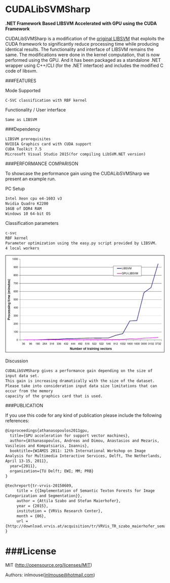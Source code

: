 CUDALibSVMSharp
====
**.NET Framework Based LIBSVM Accelerated with GPU using the CUDA Framework**

CUDALibSVMSharp is a modification of the [original LIBSVM](http://www.csie.ntu.edu.tw/~cjlin/libsvm/) that exploits the CUDA framework to significantly reduce processing time while producing identical results. The functionality and interface of LIBSVM remains the same. The modifications were done in the kernel computation, that is now performed using the GPU. And it has been packaged as a standalone .NET wrapper using C++/CLI (for the .NET interface) and includes the modified C code of libsvm.



###FEATURES

Mode Supported

    C-SVC classification with RBF kernel

Functionality / User interface

    Same as LIBSVM

###Dependency

    LIBSVM prerequisites
    NVIDIA Graphics card with CUDA support
    CUDA Toolkit 7.5
    Microsoft Visual Studio 2015(for compiling LibSVM.NET version)
	
###PERFORMANCE COMPARISON

To showcase the performance gain using the CUDALibSVMSharp we present an example run.

PC Setup

    Intel Xeon cpu e4-1603 v3
    Nvidia Quadro K2200
    16GB of DDR4 RAM
    Windows 10 64-bit OS
    
Classification parameters

    c-svc
    RBF kernel
    Parameter optimization using the easy.py script provided by LIBSVM.
    4 local workers
![Diagram](https://github.com/inlmouse/CUDALibSVMSharp/blob/master/GPULIBSVM-comparison.jpg)

Discussion

    CUDALibSVMSharp gives a performance gain depending on the size of input data set. 
    This gain is increasing dramatically with the size of the dataset.
    Please take into consideration input data size limitations that can occur from the memory 
    capacity of the graphics card that is used.    
    
###PUBLICATION

If you use this code for any kind of publication please include the following references:

```
@inproceedings{athanasopoulos2011gpu,
  title={GPU acceleration for support vector machines},
  author={Athanasopoulos, Andreas and Dimou, Anastasios and Mezaris, Vasileios and Kompatsiaris, Ioannis},
  booktitle={WIAMIS 2011: 12th International Workshop on Image Analysis for Multimedia Interactive Services, Delft, The Netherlands, April 13-15, 2011},
  year={2011},
  organization={TU Delft; EWI; MM; PRB}
}
```

```
@techreport{tr-vrvis-20150609,
     title = {{Implementation of Semantic Texton Forests for Image Categorization and Segmentation}},
     author = {Attila Szabo and Stefan Maierhofer},
     year = {2015},
     institution = {VRVis Research Center},
     month = {06},
     url = {http://download.vrvis.at/acquisition/tr/VRVis_TR_szabo_maierhofer_semantictextonforests.pdf}
}
```

###License
=======

MIT (http://opensource.org/licenses/MIT)

Authors: inlmouse(inlmouse@hotmail.com)